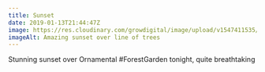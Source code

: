 ```yaml
---
title: Sunset
date: 2019-01-13T21:44:47Z
image: https://res.cloudinary.com/growdigital/image/upload/v1547411535/sunset-DF330309.jpg
imageAlt: Amazing sunset over line of trees
---
```


Stunning sunset over Ornamental #ForestGarden tonight, quite breathtaking
